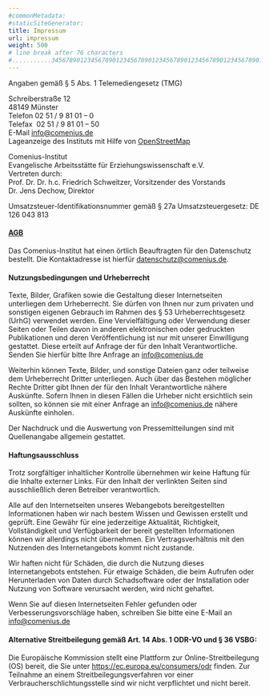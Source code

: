 ```yaml
---
#commonMetadata:
#staticSiteGenerator:
title: Impressum
url: impressum
weight: 500
# line break after 76 characters
#...........3456789012345678901234567890123456789012345678901234567890123456)
---
```


Angaben gemäß § 5 Abs. 1 Telemediengesetz (TMG)

Schreiberstraße 12  
48149 Münster  
Telefon 02 51 / 9 81 01 – 0  
Telefax  02 51 / 9 81 01 – 50  
E-Mail   info@comenius.de  
Lageanzeige des Instituts mit Hilfe von [OpenStreetMap](http://www.openstreetmap.org/way/100346902#map=18/51.96615/7.59529)

Comenius-Institut  
Evangelische Arbeitsstätte für Erziehungswissenschaft e.V.  
Vertreten durch:  
Prof. Dr. Dr. h.c. Friedrich Schweitzer, Vorsitzender des Vorstands  
Dr. Jens Dechow, Direktor

Umsatzsteuer-Identifikationsnummer gemäß § 27a Umsatzsteuergesetz: DE 126 043 813

#### [AGB](https://comenius.de/agb/)

Das Comenius-Institut hat einen örtlich Beauftragten für den Datenschutz bestellt.
Die Kontaktadresse ist hierfür datenschutz@comenius.de.

#### Nutzungsbedingungen und Urheberrecht

Texte, Bilder, Grafiken sowie die Gestaltung dieser Internetseiten unterliegen dem Urheberrecht.
Sie dürfen von Ihnen nur zum privaten und sonstigen eigenen Gebrauch im Rahmen des § 53
Urheberrechtsgesetz (UrhG) verwendet werden. Eine Vervielfältigung oder Verwendung dieser Seiten
oder Teilen davon in anderen elektronischen oder gedruckten Publikationen und deren Veröffentlichung
ist nur mit unserer Einwilligung gestattet. Diese erteilt auf Anfrage der für den Inhalt
Verantwortliche. Senden Sie hierfür bitte Ihre Anfrage an info@comenius.de

Weiterhin können Texte, Bilder, und sonstige Dateien ganz oder teilweise dem Urheberrecht Dritter
unterliegen. Auch über das Bestehen möglicher Rechte Dritter gibt Ihnen der für den Inhalt
Verantwortliche nähere Auskünfte. Sofern Ihnen in diesen Fällen die Urheber nicht ersichtlich sein
sollten, so können sie mit einer Anfrage an info@comenius.de nähere Auskünfte einholen.

Der Nachdruck und die Auswertung von Pressemitteilungen sind mit Quellenangabe allgemein gestattet.

#### Haftungsausschluss

Trotz sorgfältiger inhaltlicher Kontrolle übernehmen wir keine Haftung für die Inhalte externer
Links. Für den Inhalt der verlinkten Seiten sind ausschließlich deren Betreiber verantwortlich.

Alle auf den Internetseiten unseres Webangebots bereitgestellten Informationen haben wir nach
bestem Wissen und Gewissen erstellt und geprüft. Eine Gewähr für eine jederzeitige Aktualität,
Richtigkeit, Vollständigkeit und Verfügbarkeit der bereit gestellten Informationen können wir
allerdings nicht übernehmen. Ein Vertragsverhältnis mit den Nutzenden des Internetangebots kommt
nicht zustande.

Wir haften nicht für Schäden, die durch die Nutzung dieses Internetangebots entstehen. Für etwaige
Schäden, die beim Aufrufen oder Herunterladen von Daten durch Schadsoftware oder der Installation
oder Nutzung von Software verursacht werden, wird nicht gehaftet.

Wenn Sie auf diesen Internetseiten Fehler gefunden oder Verbesserungsvorschläge haben, schreiben
Sie bitte eine E-Mail an  info@comenius.de

#### Alternative Streitbeilegung gemäß Art. 14 Abs. 1 ODR-VO und § 36 VSBG:

Die Europäische Kommission stellt eine Plattform zur Online-Streitbeilegung (OS) bereit, die Sie
unter https://ec.europa.eu/consumers/odr finden. Zur Teilnahme an einem Streitbeilegungsverfahren
vor einer Verbraucherschlichtungsstelle sind wir nicht verpflichtet und nicht bereit.